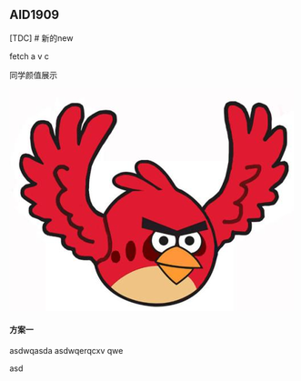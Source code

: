 ## AID1909

[TDC] # 新的new

fetch
a
v
c

同学颜值展示

![](./timg.jpg)

#### 方案一
asdwqasda
asdwqerqcxv
qwe


asd
